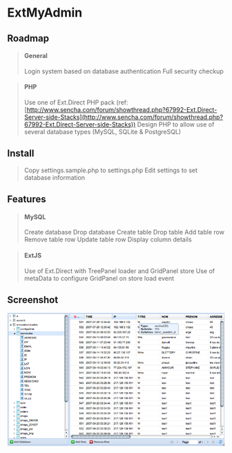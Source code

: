 ExtMyAdmin
=================

Roadmap
--------------
> #### General
>Login system based on database authentication
>Full security checkup

> #### PHP
>Use one of Ext.Direct PHP pack (ref: [http://www.sencha.com/forum/showthread.php?67992-Ext.Direct-Server-side-Stacks](http://www.sencha.com/forum/showthread.php?67992-Ext.Direct-Server-side-Stacks))
>Design PHP to allow use of several database types (MySQL, SQLite & PostgreSQL)

Install
--------------
>Copy settings.sample.php to settings.php
>Edit settings to set database information

Features
--------------
> #### MySQL
>
>Create database
>Drop database
>Create table
>Drop table
>Add table row
>Remove table row
>Update table row
>Display column details

> #### ExtJS
>
>Use of Ext.Direct with TreePanel loader and GridPanel store
>Use of metaData to configure GridPanel on store load event

Screenshot
--------------
![Server return for the read methode][1]

[1]: https://github.com/goldledoigt/ExtMyAdmin/raw/master/screenshot.png
